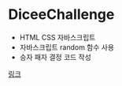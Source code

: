 # DiceeChallenge 

+ HTML CSS 자바스크립트
+ 자바스크립트 random 함수 사용
+ 승자 패자 결정 코드 작성

[링크](https://jbkim08.github.io/DiceeChallenge/)
